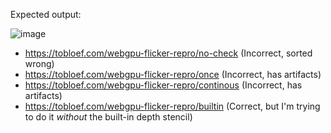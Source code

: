 Expected output:

![image](https://github.com/user-attachments/assets/cb929d39-d398-49ff-b339-1b3a6bc28447)

* https://tobloef.com/webgpu-flicker-repro/no-check (Incorrect, sorted wrong)
* https://tobloef.com/webgpu-flicker-repro/once (Incorrect, has artifacts)
* https://tobloef.com/webgpu-flicker-repro/continous (Incorrect, has artifacts)
* https://tobloef.com/webgpu-flicker-repro/builtin (Correct, but I'm trying to do it _without_ the built-in depth stencil)
